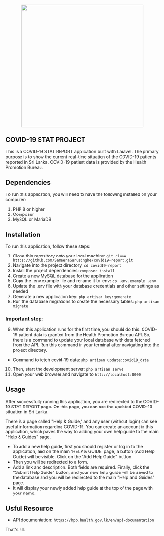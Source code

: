 <p align="center"><a href="https://laravel.com" target="_blank"><img src="https://raw.githubusercontent.com/laravel/art/master/logo-lockup/5%20SVG/2%20CMYK/1%20Full%20Color/laravel-logolockup-cmyk-red.svg" width="400"></a></p>

## COVID-19 STAT PROJECT
This is a COVID-19 STAT REPORT application built with Laravel. The primary purpose is to show the current real-time situation of the COVID-19 patients reported in Sri Lanka. COVID-19 patient data is provided by the Health Promotion Bureau.

## Dependencies
To run this application, you will need to have the following installed on your computer:

1. PHP 8 or higher
2. Composer
3. MySQL or MariaDB

## Installation
To run this application, follow these steps:

1. Clone this repository onto your local machine: `git clone https://github.com/SameeraGurusinghe/covid19-report.git`
2. Navigate into the project directory: `cd covid19-report`
3. Install the project dependencies: `composer install`
4. Create a new MySQL database for the application
5. Copy the .env.example file and rename it to .env: `cp .env.example .env`
6. Update the .env file with your database credentials and other settings as needed
7. Generate a new application key: `php artisan key:generate`
8. Run the database migrations to create the necessary tables: `php artisan migrate`

### Important step:
9. When this application runs for the first time, you should do this. COVID-19 patient data is granted from the Health Promotion Bureau API. So, there is a command to update your local database with data fetched from the API. Run this command in your terminal after navigating into the project directory.

- Command to fetch covid-19 data: `php artisan update:covid19_data`

10. Then, start the development server: `php artisan serve`
11. Open your web browser and navigate to `http://localhost:8000`

## Usage
After successfully running this application, you are redirected to the COVID-19 STAT REPORT page. On this page, you can see the updated COVID-19 situation in Sri Lanka.

There is a page called "Help & Guide," and any user (without login) can see useful information regarding COVID-19. You can create an account in this application, which paves the way to adding your own help guide to the main "Help & Guides" page.

- To add a new help guide, first you should register or log in to the application, and on the main 'HELP & GUIDE' page, a button (Add Help Guide) will be visible. Click on the "Add Help Guide" button.
- Then you will be redirected to a form.
- Add a link and description. Both fields are required. Finally, click the "Submit Help Guide" button, and your new help guide will be saved to the database and you will be redirected to the main "Help and Guides" page.
- It will display your newly added help guide at the top of the page with your name.

## Usful Resource
- API documentation: `https://hpb.health.gov.lk/en/api-documentation`

That's all.
